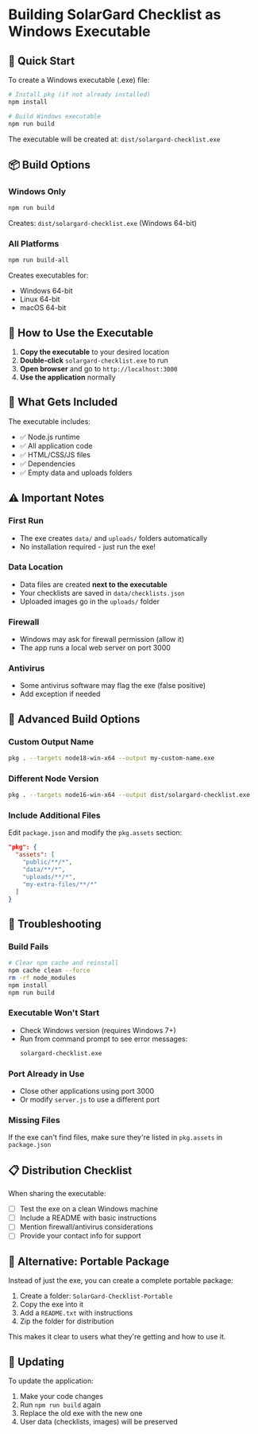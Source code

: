 # Building SolarGard Checklist as Windows Executable

## 🎯 **Quick Start**

To create a Windows executable (.exe) file:

```bash
# Install pkg (if not already installed)
npm install

# Build Windows executable
npm run build
```

The executable will be created at: `dist/solargard-checklist.exe`

## 📦 **Build Options**

### **Windows Only**
```bash
npm run build
```
Creates: `dist/solargard-checklist.exe` (Windows 64-bit)

### **All Platforms**
```bash
npm run build-all
```
Creates executables for:
- Windows 64-bit
- Linux 64-bit  
- macOS 64-bit

## 🚀 **How to Use the Executable**

1. **Copy the executable** to your desired location
2. **Double-click** `solargard-checklist.exe` to run
3. **Open browser** and go to `http://localhost:3000`
4. **Use the application** normally

## 📁 **What Gets Included**

The executable includes:
- ✅ Node.js runtime
- ✅ All application code
- ✅ HTML/CSS/JS files
- ✅ Dependencies
- ✅ Empty data and uploads folders

## ⚠️ **Important Notes**

### **First Run**
- The exe creates `data/` and `uploads/` folders automatically
- No installation required - just run the exe!

### **Data Location**
- Data files are created **next to the executable**
- Your checklists are saved in `data/checklists.json`
- Uploaded images go in the `uploads/` folder

### **Firewall**
- Windows may ask for firewall permission (allow it)
- The app runs a local web server on port 3000

### **Antivirus**
- Some antivirus software may flag the exe (false positive)
- Add exception if needed

## 🔧 **Advanced Build Options**

### **Custom Output Name**
```bash
pkg . --targets node18-win-x64 --output my-custom-name.exe
```

### **Different Node Version**
```bash
pkg . --targets node16-win-x64 --output dist/solargard-checklist.exe
```

### **Include Additional Files**
Edit `package.json` and modify the `pkg.assets` section:
```json
"pkg": {
  "assets": [
    "public/**/*",
    "data/**/*", 
    "uploads/**/*",
    "my-extra-files/**/*"
  ]
}
```

## 🐛 **Troubleshooting**

### **Build Fails**
```bash
# Clear npm cache and reinstall
npm cache clean --force
rm -rf node_modules
npm install
npm run build
```

### **Executable Won't Start**
- Check Windows version (requires Windows 7+)
- Run from command prompt to see error messages:
  ```cmd
  solargard-checklist.exe
  ```

### **Port Already in Use**
- Close other applications using port 3000
- Or modify `server.js` to use a different port

### **Missing Files**
If the exe can't find files, make sure they're listed in `pkg.assets` in `package.json`

## 📋 **Distribution Checklist**

When sharing the executable:

- [ ] Test the exe on a clean Windows machine
- [ ] Include a README with basic instructions
- [ ] Mention firewall/antivirus considerations
- [ ] Provide your contact info for support

## 🎁 **Alternative: Portable Package**

Instead of just the exe, you can create a complete portable package:

1. Create a folder: `SolarGard-Checklist-Portable`
2. Copy the exe into it
3. Add a `README.txt` with instructions
4. Zip the folder for distribution

This makes it clear to users what they're getting and how to use it.

## 🔄 **Updating**

To update the application:
1. Make your code changes
2. Run `npm run build` again
3. Replace the old exe with the new one
4. User data (checklists, images) will be preserved 